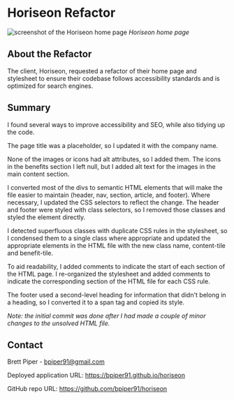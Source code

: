 # Horiseon Refactor

![screenshot of the Horiseon home page](./assets/images/horiseon-screenshot-full.png "Horiseon home page")
*Horiseon home page*

## About the Refactor

The client, Horiseon, requested a refactor of their home page and stylesheet to ensure their codebase follows accessibility standards and is optimized for search engines.

## Summary

I found several ways to improve accessibility and SEO, while also tidying up the code. 

The page title was a placeholder, so I updated it with the company name.

None of the images or icons had alt attributes, so I added them. The icons in the benefits section I left null, but I added alt text for the images in the main content section.

I converted most of the divs to semantic HTML elements that will make the file easier to maintain (header, nav, section, article, and footer). Where necessary, I updated the CSS selectors to reflect the change. The header and footer were styled with class selectors, so I removed those classes and styled the element directly.

I detected superfluous classes with duplicate CSS rules in the stylesheet, so I condensed them to a single class where appropriate and updated the appropriate elements in the HTML file with the new class name, content-tile and benefit-tile.

To aid readability, I added comments to indicate the start of each section of the HTML page. I re-organized the stylesheet and added comments to indicate the corresponding section of the HTML file for each CSS rule.

The footer used a second-level heading for information that didn't belong in a heading, so I converted it to a span tag and copied its style.

*Note: the initial commit was done after I had made a couple of minor changes to the unsolved HTML file.*

## Contact

Brett Piper - <bpiper91@gmail.com>

Deployed application URL: <https://bpiper91.github.io/horiseon>

GitHub repo URL: <https://github.com/bpiper91/horiseon>
